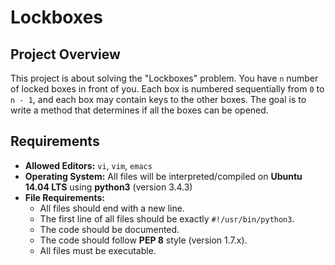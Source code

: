 # Lockboxes

## Project Overview

This project is about solving the "Lockboxes" problem. You have `n` number of locked boxes in front of you. Each box is numbered sequentially from `0` to `n - 1`, and each box may contain keys to the other boxes. The goal is to write a method that determines if all the boxes can be opened.

## Requirements

- **Allowed Editors:** `vi`, `vim`, `emacs`
- **Operating System:** All files will be interpreted/compiled on **Ubuntu 14.04 LTS** using **python3** (version 3.4.3)
- **File Requirements:**
  - All files should end with a new line.
  - The first line of all files should be exactly `#!/usr/bin/python3`.
  - The code should be documented.
  - The code should follow **PEP 8** style (version 1.7.x).
  - All files must be executable.
